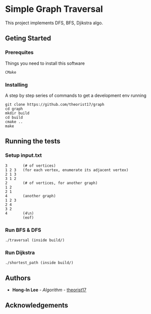 # Simple Graph Traversal 

This project implements DFS, BFS, Djikstra algo.

## Geting Started

### Prerequites

Things you need to install this software

```
CMake
```
### Installing

A step by step series of commands to get a development env running

```
git clone https://github.com/theorist17/graph
cd graph
mkdir build
cd build
cmake ..
make
```

## Running the tests

### Setup input.txt

```
3       (# of vertices)
1 2 3   (for each vertex, enumerate its adjacent vertex)
2 1 3
3 1 2
2       (# of vertices, for another graph)
1 2
2 1
4       (another graph)
1 2 3
2 4
3 2
4       (4\n)
        (eof)
```
### Run BFS & DFS

```
./traversal (inside build/)
```

### Run Dijkstra

```
./shortest_path (inside build/)
```

## Authors
* **Hong-In Lee** - *Algorithm* - [theorist17](https://github.com/theorist17)

## Acknowledgements 

